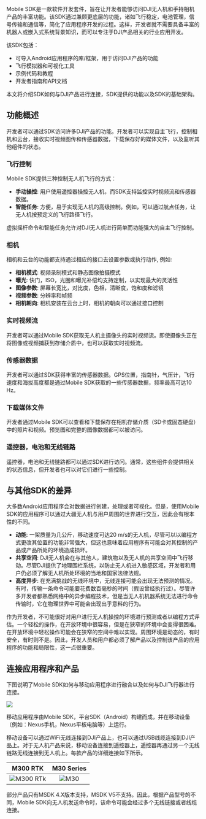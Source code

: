 Mobile SDK是一款软件开发套件，旨在让开发者能够访问DJI无人机和手持相机产品的丰富功能。该SDK通过兼顾更底层的功能，诸如飞行稳定，电池管理，信号传输和通信等，简化了应用程序开发的过程。这样，开发者就不需要具备丰富的机器人或嵌入式系统背景知识，而可以专注于DJI产品相关的行业应用开发。

该SDK包括：

* 可导入Android应用程序的库/框架，用于访问DJI产品的功能
* 飞行模拟器和可视化工具
* 示例代码和教程
* 开发者指南和API文档

本文将介绍SDK如何与DJI产品进行连接，SDK提供的功能以及SDK的基础架构。

## 功能概述

开发者可以通过SDK访问许多DJI产品的功能。开发者可以实现自主飞行，控制相机和云台，接收实时视频图传和传感器数据，下载保存好的媒体文件，以及监听其他组件的状态。

### 飞行控制

Mobile SDK提供三种控制无人机飞行的方式：

* **手动操控**: 用户使用遥控器操控无人机，而SDK支持监控实时视频流和传感器数据。
* **智能任务**: 方便，易于实现无人机的高级控制。例如，可以通过航点任务，让无人机按预定义的飞行路径飞行。

虚拟摇杆命令和智能任务允许对DJI无人机进行简单而功能强大的自主飞行控制。

### 相机

相机和云台的功能都支持通过相应的接口去设置参数或执行动作, 例如:

* **相机模式**: 视频录制模式和静态图像拍摄模式
* **曝光**: 快门，ISO，光圈和曝光补偿均支持定制，以实现最大的灵活性
* **图像参数**: 屏幕长宽比，对比度，色相，清晰度，饱和度和滤镜
* **视频参数**: 分辨率和帧频
* **相机朝向**: 相机安装在云台上时，相机的朝向可以通过接口控制

### 实时视频流

开发者可以通过Mobile SDK获取无人机主摄像头的实时视频流。即使摄像头正在将图像或视频捕获到存储介质中，也可以获取实时视频流。

### 传感器数据

开发者可以通过SDK获得丰富的传感器数据。GPS位置，指南针，气压计，飞行速度和海拔高度都是通过Mobile SDK获取的一些传感器数据，频率最高可达10 Hz。

### 下载媒体文件

开发者通过Mobile SDK可以查看和下载保存在相机存储介质（SD卡或固态硬盘）中的照片和视频。预览图和完整的图像数据都可以被访问。

### 遥控器，电池和无线链路

遥控器，电池和无线链路都可以通过SDK进行访问。通常，这些组件会提供相关的状态信息，但开发者也可以对它们进行一些控制。

## 与其他SDK的差异

大多数Android应用程序会对数据进行创建，处理或者可视化。但是，使用Mobile SDK的应用程序可以通过大疆无人机与用户周围的世界进行交互，因此会有根本性的不同。

* **动能**: 一架质量为几公斤，移动速度可达20 m/s的无人机，尽管可以以编程方式更改其位置的功能非常强大，但这也意味着应用程序有可能会对其控制的产品或产品所处的环境造成损坏。
* **共享空间**: DJI无人机会在与其他人，建筑物以及无人机的共享空间中飞行移动。尽管DJI提供了地理围栏系统，以防止无人机进入敏感区域，开发者和用户仍必须了解无人机所处环境的当地和国家法律法规。
* **高度异步**: 在充满挑战的无线环境中，无线连接可能会出现无法预测的情况。有时，传输一条命令可能要花费数百毫秒的时间（假设曾经执行过）。尽管许多开发者都熟悉网络中的异步编程技术，但是当无人机机器系统无法进行命令传输时，它在物理世界中可能会出现出乎意料的行为。

作为开发者，不可能很好对用户进行无人机操控的环境进行预测或者以编程方式评估。一个轻松的操作，在开放环境中很容易，但是在狭窄的环境中会变得很困难。
在开放环境中轻松操作可能会在狭窄的空间中难以实现。周围环境是动态的，有时安全，有时则不是。因此，开发人员和用户都必须了解产品以及控制该产品的应用程序的功能和局限性，这一点很重要。

## 连接应用程序和产品

下图说明了Mobile SDK如何与移动应用程序进行融合以及如何与DJI飞行器进行连接。


 <html><img src="https://terra-1-g.djicdn.com/84f990b0bbd145e6a3930de0c55d3b2b/admin/doc/41026e9c-c357-4e41-8847-dddf4af89904.png"></html>


移动应用程序由Mobile SDK，平台SDK（Android）构建而成，并在移动设备（例如：Nexus手机，Nexus平板电脑等）上运行。

移动设备可以通过WiFi无线连接到DJI产品上，也可以通过USB线缆连接到DJI产品上。对于无人机产品来说，移动设备连接到遥控器上，遥控器再通过另一个无线链路无线连接到无人机上。每款产品的详细连接如下所示。

|M300 RTK|M30 Series|
|:--:|:--:|
|![M300 RTk](https://terra-1-g.djicdn.com/71a7d383e71a4fb8887a310eb746b47f/msdk/Documentation/M300%20RTK%E8%BF%9E%E6%8E%A5.png)|![M30](https://terra-1-g.djicdn.com/71a7d383e71a4fb8887a310eb746b47f/msdk/Documentation/M30%20%E8%BF%9E%E6%8E%A5.png)|



部分产品只有MSDK 4.X版本支持，MSDK V5不支持。因此，根据产品型号的不同，Mobile SDK向无人机发送命令时，该命令可能会经过多个无线链接或者线缆连接。
